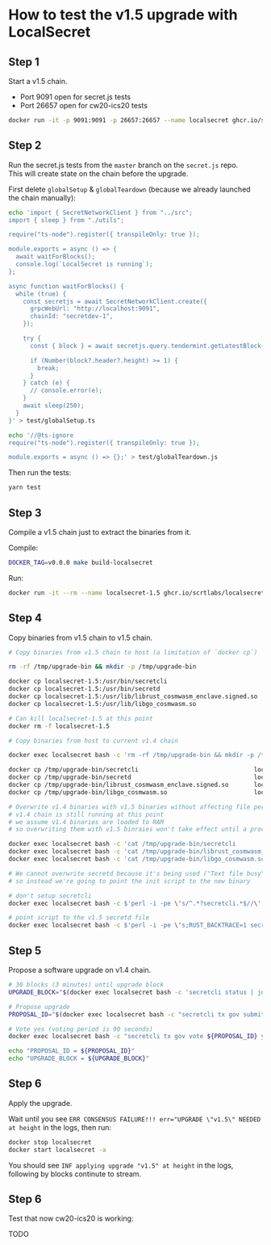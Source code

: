# How to test the v1.5 upgrade with LocalSecret

## Step 1

Start a v1.5 chain.

- Port 9091 open for secret.js tests
- Port 26657 open for cw20-ics20 tests

```bash
docker run -it -p 9091:9091 -p 26657:26657 --name localsecret ghcr.io/scrtlabs/localsecret:v1.5.0
```

## Step 2

Run the secret.js tests from the `master` branch on the `secret.js` repo.  
This will create state on the chain before the upgrade.

First delete `globalSetup` & `globalTeardown` (because we already launched the chain manually):

```bash
echo 'import { SecretNetworkClient } from "../src";
import { sleep } from "./utils";

require("ts-node").register({ transpileOnly: true });

module.exports = async () => {
  await waitForBlocks();
  console.log(`LocalSecret is running`);
};

async function waitForBlocks() {
  while (true) {
    const secretjs = await SecretNetworkClient.create({
      grpcWebUrl: "http://localhost:9091",
      chainId: "secretdev-1",
    });

    try {
      const { block } = await secretjs.query.tendermint.getLatestBlock({});

      if (Number(block?.header?.height) >= 1) {
        break;
      }
    } catch (e) {
      // console.error(e);
    }
    await sleep(250);
  }
}' > test/globalSetup.ts
```

```bash
echo '//@ts-ignore
require("ts-node").register({ transpileOnly: true });

module.exports = async () => {};' > test/globalTeardown.js
```

Then run the tests:

```bash
yarn test
```

## Step 3

Compile a v1.5 chain just to extract the binaries from it.

Compile:

```bash
DOCKER_TAG=v0.0.0 make build-localsecret
```

Run:

```bash
docker run -it --rm --name localsecret-1.5 ghcr.io/scrtlabs/localsecret:v0.0.0
```

## Step 4

Copy binaries from v1.5 chain to v1.5 chain.

```bash
# Copy binaries from v1.5 chain to host (a limitation of `docker cp`)

rm -rf /tmp/upgrade-bin && mkdir -p /tmp/upgrade-bin

docker cp localsecret-1.5:/usr/bin/secretcli                                /tmp/upgrade-bin
docker cp localsecret-1.5:/usr/bin/secretd                                  /tmp/upgrade-bin
docker cp localsecret-1.5:/usr/lib/librust_cosmwasm_enclave.signed.so       /tmp/upgrade-bin
docker cp localsecret-1.5:/usr/lib/libgo_cosmwasm.so                        /tmp/upgrade-bin

# Can kill localsecret-1.5 at this point
docker rm -f localsecret-1.5

# Copy binaries from host to current v1.4 chain

docker exec localsecret bash -c 'rm -rf /tmp/upgrade-bin && mkdir -p /tmp/upgrade-bin'

docker cp /tmp/upgrade-bin/secretcli                                localsecret:/tmp/upgrade-bin
docker cp /tmp/upgrade-bin/secretd                                  localsecret:/tmp/upgrade-bin
docker cp /tmp/upgrade-bin/librust_cosmwasm_enclave.signed.so       localsecret:/tmp/upgrade-bin
docker cp /tmp/upgrade-bin/libgo_cosmwasm.so                        localsecret:/tmp/upgrade-bin

# Overwrite v1.4 binaries with v1.5 binaries without affecting file permissions
# v1.4 chain is still running at this point
# we assume v1.4 binaries are loaded to RAM
# so overwriting them with v1.5 binraies won't take effect until a process restart

docker exec localsecret bash -c 'cat /tmp/upgrade-bin/secretcli                                > /usr/bin/secretcli'
docker exec localsecret bash -c 'cat /tmp/upgrade-bin/librust_cosmwasm_enclave.signed.so       > /usr/lib/librust_cosmwasm_enclave.signed.so'
docker exec localsecret bash -c 'cat /tmp/upgrade-bin/libgo_cosmwasm.so                        > /usr/lib/libgo_cosmwasm.so'

# We cannot overwrite secretd because it's being used ("Text file busy")
# so instead we're going to point the init script to the new binary

# don't setup secretcli
docker exec localsecret bash -c $'perl -i -pe \'s/^.*?secretcli.*$//\' bootstrap_init.sh'

# point script to the v1.5 secretd file
docker exec localsecret bash -c $'perl -i -pe \'s;RUST_BACKTRACE=1 secretd start;RUST_BACKTRACE=1 /tmp/upgrade-bin/secretd start;\' bootstrap_init.sh'
```

## Step 5

Propose a software upgrade on v1.4 chain.

```bash
# 30 blocks (3 minutes) until upgrade block
UPGRADE_BLOCK="$(docker exec localsecret bash -c 'secretcli status | jq "(.SyncInfo.latest_block_height | tonumber) + 30"')"

# Propose upgrade
PROPOSAL_ID="$(docker exec localsecret bash -c "secretcli tx gov submit-proposal software-upgrade v1.5 --upgrade-height $UPGRADE_BLOCK --title 'Shockwave Delta Upgrade' --description YOLO --deposit 100000000uscrt --from a -y -b block | jq '.logs[0].events[] | select(.type == \"submit_proposal\") | .attributes[] | select(.key == \"proposal_id\") | .value | tonumber'")"

# Vote yes (voting period is 90 seconds)
docker exec localsecret bash -c "secretcli tx gov vote ${PROPOSAL_ID} yes --from a -y -b block"

echo "PROPOSAL_ID = ${PROPOSAL_ID}"
echo "UPGRADE_BLOCK = ${UPGRADE_BLOCK}"
```

## Step 6

Apply the upgrade.

Wait until you see `ERR CONSENSUS FAILURE!!! err="UPGRADE \"v1.5\" NEEDED at height` in the logs, then run:

```bash
docker stop localsecret
docker start localsecret -a
```

You should see `INF applying upgrade "v1.5" at height` in the logs, following by blocks continute to stream.

## Step 6

Test that now cw20-ics20 is working:

TODO
